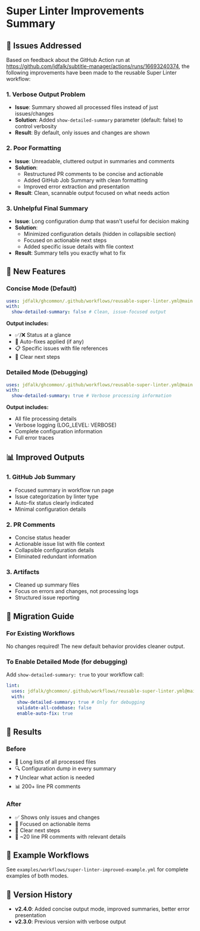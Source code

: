 <!-- file: docs/super-linter-improvements.md -->
<!-- version: 1.0.0 -->
<!-- guid: c466e071-d55a-4278-af25-96a2b1571341 -->

<!--
file: docs/super-linter-improvements.md
version: 1.0.0
guid: 456e7890-f1a2-3b4c-5d6e-789012345678
-->

# Super Linter Improvements Summary

## 🎯 Issues Addressed

Based on feedback about the GitHub Action run at
<https://github.com/jdfalk/subtitle-manager/actions/runs/16693240374>, the following improvements
have been made to the reusable Super Linter workflow:

### 1. **Verbose Output Problem**

- **Issue**: Summary showed all processed files instead of just issues/changes
- **Solution**: Added `show-detailed-summary` parameter (default: false) to control verbosity
- **Result**: By default, only issues and changes are shown

### 2. **Poor Formatting**

- **Issue**: Unreadable, cluttered output in summaries and comments
- **Solution**:
  - Restructured PR comments to be concise and actionable
  - Added GitHub Job Summary with clean formatting
  - Improved error extraction and presentation
- **Result**: Clean, scannable output focused on what needs action

### 3. **Unhelpful Final Summary**

- **Issue**: Long configuration dump that wasn't useful for decision making
- **Solution**:
  - Minimized configuration details (hidden in collapsible section)
  - Focused on actionable next steps
  - Added specific issue details with file context
- **Result**: Summary tells you exactly what to fix

## 🔧 New Features

### Concise Mode (Default)

```yaml
uses: jdfalk/ghcommon/.github/workflows/reusable-super-linter.yml@main
with:
  show-detailed-summary: false # Clean, issue-focused output
```

**Output includes:**

- ✅/❌ Status at a glance
- 🔧 Auto-fixes applied (if any)
- 📋 Specific issues with file references
- 🔧 Clear next steps

### Detailed Mode (Debugging)

```yaml
uses: jdfalk/ghcommon/.github/workflows/reusable-super-linter.yml@main
with:
  show-detailed-summary: true # Verbose processing information
```

**Output includes:**

- All file processing details
- Verbose logging (LOG_LEVEL: VERBOSE)
- Complete configuration information
- Full error traces

## 📊 Improved Outputs

### 1. GitHub Job Summary

- Focused summary in workflow run page
- Issue categorization by linter type
- Auto-fix status clearly indicated
- Minimal configuration details

### 2. PR Comments

- Concise status header
- Actionable issue list with file context
- Collapsible configuration details
- Eliminated redundant information

### 3. Artifacts

- Cleaned up summary files
- Focus on errors and changes, not processing logs
- Structured issue reporting

## 🔄 Migration Guide

### For Existing Workflows

No changes required! The new default behavior provides cleaner output.

### To Enable Detailed Mode (for debugging)

Add `show-detailed-summary: true` to your workflow call:

```yaml
lint:
  uses: jdfalk/ghcommon/.github/workflows/reusable-super-linter.yml@main
  with:
    show-detailed-summary: true # Only for debugging
    validate-all-codebase: false
    enable-auto-fix: true
```

## 🎯 Results

### Before

- 📄 Long lists of all processed files
- 🔍 Configuration dump in every summary
- ❓ Unclear what action is needed
- 📊 200+ line PR comments

### After

- ✅ Shows only issues and changes
- 🎯 Focused on actionable items
- 📝 Clear next steps
- 📄 ~20 line PR comments with relevant details

## 📁 Example Workflows

See `examples/workflows/super-linter-improved-example.yml` for complete examples of both modes.

## 🚀 Version History

- **v2.4.0**: Added concise output mode, improved summaries, better error presentation
- **v2.3.0**: Previous version with verbose output

